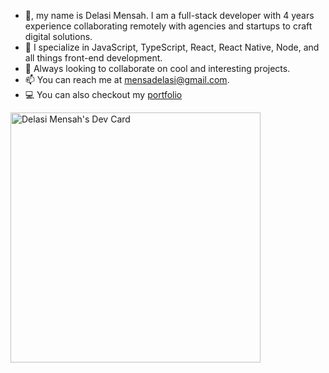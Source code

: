 - 👋, my name is Delasi Mensah. I am a full-stack developer with 4 years experience collaborating remotely with agencies and startups to craft digital solutions.
- 👀 I specialize in JavaScript, TypeScript, React, React Native, Node, and all things front-end development.
- 💞️ Always looking to collaborate on cool and interesting projects.
- 📫 You can reach me at mensadelasi@gmail.com.
- 💻 You can also checkout my [portfolio](https://delasimensah.com/)

<a href="https://app.daily.dev/_delasimensah"><img src="https://api.daily.dev/devcards/39ce3dc2d06d450b981cdb595f6e2d5f.png?r=5st" width="400" alt="Delasi Mensah's Dev Card"/></a>

<!---
delasimensah/delasimensah is a ✨ special ✨ repository because its `README.md` (this file) appears on your GitHub profile.
You can click the Preview link to take a look at your changes.
--->
